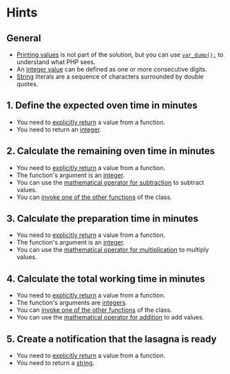 # Hints

## General

- [Printing values][exercism-debugging] is not part of the solution, but you can use [`var_dump();`][php-vardump] to understand what PHP sees.
- An [integer value][php-integers] can be defined as one or more consecutive digits.
- [String][php-string] literals are a sequence of characters surrounded by double quotes.

## 1. Define the expected oven time in minutes

- You need to [explicitly return][php-return] a value from a function.
- You need to return an [integer][php-integers].

## 2. Calculate the remaining oven time in minutes

- You need to [explicitly return][php-return] a value from a function.
- The function's argument is an [integer][php-integers].
- You can use the [mathematical operator for subtraction][php-operators] to subtract values.
- You can [invoke one of the other functions][exercism-methods] of the class.

## 3. Calculate the preparation time in minutes

- You need to [explicitly return][php-return] a value from a function.
- The function's argument is an [integer][php-integers].
- You can use the [mathematical operator for multiplication][php-operators] to multiply values.

## 4. Calculate the total working time in minutes

- You need to [explicitly return][php-return] a value from a function.
- The function's arguments are [integers][php-integers].
- You can [invoke one of the other functions][exercism-methods] of the class.
- You can use the [mathematical operator for addition][php-operators] to add values.

## 5. Create a notification that the lasagna is ready

- You need to [explicitly return][php-return] a value from a function.
- You need to return a [string][php-string].

[exercism-debugging]: /tracks/php/concepts/basic-syntax#h-simple-debugging
[exercism-methods]: /tracks/php/concepts/basic-syntax#h-functions-and-methods
[php-integers]: https://www.php.net/manual/en/language.types.integer.php
[php-operators]: https://www.php.net/manual/en/language.operators.arithmetic.php
[php-return]: https://www.php.net/manual/en/functions.returning-values.php
[php-string]: https://www.php.net/language.types.string
[php-vardump]: https://www.php.net/manual/en/function.var-dump